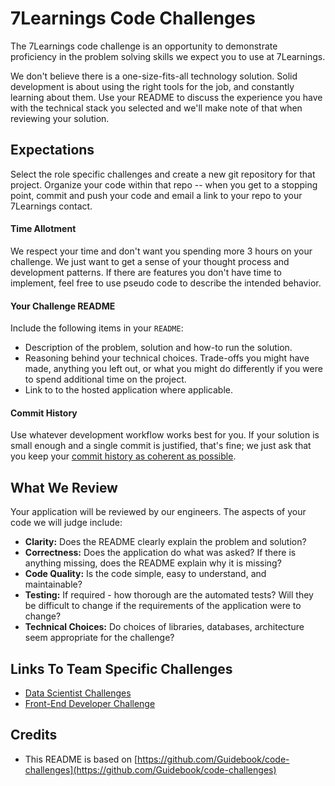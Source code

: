 # 7Learnings Code Challenges

The 7Learnings code challenge is an opportunity to demonstrate proficiency in the problem solving skills we expect you to use at 7Learnings.

We don't believe there is a one-size-fits-all technology solution. Solid development is about using the right tools for the job, and constantly learning about them. Use your README to discuss the experience you have with the technical stack you selected and we'll make note of that when reviewing your solution.

## Expectations

Select the role specific challenges and create a new git repository for that project. Organize your code within that repo -- when you get to a stopping point, commit and push your code and email a link to your repo to your 7Learnings contact.

#### Time Allotment

We respect your time and don't want you spending more 3 hours on your challenge. We just want to get a sense of your thought process and development patterns. If there are features you don't have time to implement, feel free to use pseudo code to describe the intended behavior.


#### Your Challenge README

Include the following items in your `README`:

* Description of the problem, solution and how-to run the solution.
* Reasoning behind your technical choices. Trade-offs you might have made, anything you left out, or what you might do differently if you were to spend additional time on the project.
* Link to to the hosted application where applicable.

#### Commit History

Use whatever development workflow works best for you. If your solution is small enough and a single commit is justified, that's fine; we just ask that you keep your [commit history as coherent as possible](https://www.reviewboard.org/docs/codebase/dev/git/clean-commits/).

## What We Review

Your application will be reviewed by our engineers. The aspects of your code we will judge include:

* **Clarity:** Does the README clearly explain the problem and solution?
* **Correctness:** Does the application do what was asked? If there is anything missing, does the README explain why it is missing?
* **Code Quality:** Is the code simple, easy to understand, and maintainable?
* **Testing:** If required - how thorough are the automated tests? Will they be difficult to change if the requirements of the application were to change?
* **Technical Choices:** Do choices of libraries, databases, architecture seem appropriate for the challenge?


## Links To Team Specific Challenges

- [Data Scientist Challenges](./datascience/README.md)
- [Front-End Developer Challenge](./frontend/README.md)


## Credits

- This README is based on [https://github.com/Guidebook/code-challenges](https://github.com/Guidebook/code-challenges)
